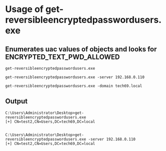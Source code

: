 # Usage of get-reversibleencryptedpasswordusers.exe

## Enumerates uac values of objects and looks for ENCRYPTED_TEXT_PWD_ALLOWED


`get-reversibleencryptedpasswordusers.exe` 

`get-reversibleencryptedpasswordusers.exe -server 192.168.0.110`

`get-reversibleencryptedpasswordusers.exe -domain tech69.local`

## Output

```
C:\Users\Administrator\Desktop>get-reversibleencryptedpasswordusers.exe
[+] CN=test2,CN=Users,DC=tech69,DC=local


C:\Users\Administrator\Desktop>get-reversibleencryptedpasswordusers.exe -server 192.168.0.110
[+] CN=test2,CN=Users,DC=tech69,DC=local
```

